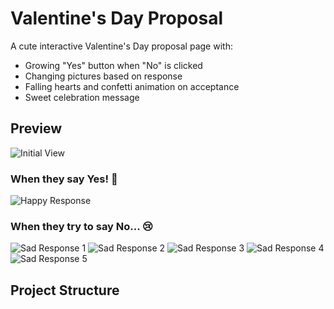 # Valentine's Day Proposal

A cute interactive Valentine's Day proposal page with:
- Growing "Yes" button when "No" is clicked
- Changing pictures based on response
- Falling hearts and confetti animation on acceptance
- Sweet celebration message

## Preview

![Initial View](/images/curious/IMG_9246.jpg)

### When they say Yes! 🎉
![Happy Response](/images/happy/IMG_1331.jpg)

### When they try to say No... 😢
![Sad Response 1](/images/sad/IMG_9241.jpg)
![Sad Response 2](/images/sad/IMG_9242.jpg)
![Sad Response 3](/images/sad/IMG_9243.jpg)
![Sad Response 4](/images/sad/IMG_9244.jpg)
![Sad Response 5](/images/sad/IMG_9245.jpg)

## Project Structure
